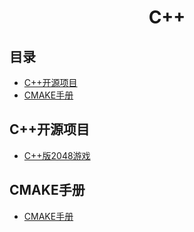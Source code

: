 <h1 align="center">C++</h1>

## 目录
* [C++开源项目](#C++开源项目)
* [CMAKE手册](#CMAKE手册)

## C++开源项目
* [C++版2048游戏](https://github.com/plibither8/2048.cpp)

## CMAKE手册
* [CMAKE手册](/CCPlus/CMAKEHandbook.md)

